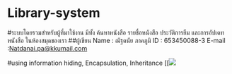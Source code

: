 # Library-system
#ระบบโดยรวมสำหรับผู้ที่มาใช้งาน มีทั้ง ค้นหาหนังสือ รายชื่อหนังสือ ประวัติการยืม และการอัปเดทหนังสือ ในห้องสมุดของเรา 
##ผู้เขียน Name : ณัฐดนัย ภาคภูมิ ID : 653450088-3 E-mail :Natdanai.pa@kkumail.com


#using information hiding, Encapsulation, Inheritance
[[![](https://mermaid.ink/svg/pako:eNptk19rwjAQwL9KyNOG9guUvegGMphjzLGnwrg2pwbbRC7ppDi_-_JHa1rtQ5v-7v9d7sgrLZDnPMuyQllpa8wZe5MlAXU_pjMWm0IFYVWDMS8SNgQOMcbCiy2xKZHY01-Wne0kqChS2iJba7pyVnAQgpVa79j0VW2RpAVVIVPQ4JRJUfBoumjR2Og0BvA4FeVsIkUwG9I9uaAVW1mSajOWO6PwfXgcwm-Jh2ewUOvNRRSqvSZ-jNQ_k5kQc1fARTOwXjGh8XBK_cVaEmdZLV3apSbSBwxuTeJ1HvhNsOhlgD7RtqRSzUHcD9J-bOfASfgGpBpZ9EbeW5pquB17kgmC1m41DZlqfXYDNgtqyf8vyBrKGq_ovb1MOT5fPlhSYHlb2mhK3W115bCfWRMaZ4azLMftdexOhxdo-7TDnMbSuzA6MnfuSudZofqK-JQ3SG4ewm1jKKXgdovu_vLcHQXQzi_Hyem5rutVpyqeW2pxytu9AIvn1eT5GmrjKAppNS3jeoctP_0D9OUoTg)
